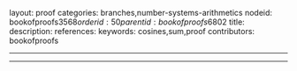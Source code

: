layout: proof
categories: branches,number-systems-arithmetics
nodeid: bookofproofs$3568
orderid: 50
parentid: bookofproofs$6802
title: 
description: 
references: 
keywords: cosines,sum,proof
contributors: bookofproofs

---


---

